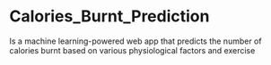 # Calories_Burnt_Prediction
Is a machine learning-powered web app that predicts the number of calories burnt based on various physiological factors and exercise
